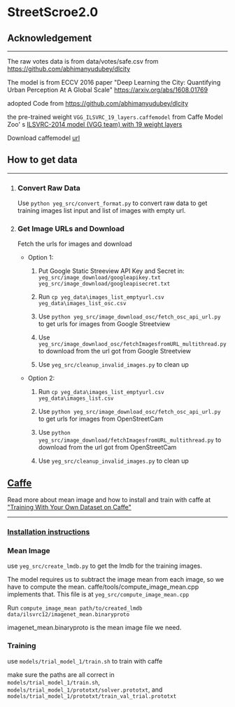 # StreetScroe2.0

## Acknowledgement

* * *

The raw votes data is from data/votes/safe.csv from <https://github.com/abhimanyudubey/dlcity>

The model is from ECCV 2016 paper "Deep Learning the City: Quantifying Urban Perception At A Global Scale" <https://arxiv.org/abs/1608.01769>

adopted Code from <https://github.com/abhimanyudubey/dlcity>

the pre-trained weight `VGG_ILSVRC_19_layers.caffemodel` from Caffe Model Zoo' s [ILSVRC-2014 model (VGG team) with 19 weight layers](https://gist.github.com/ksimonyan/3785162f95cd2d5fee77#file-readme-md)

Download caffemodel [url](http://www.robots.ox.ac.uk/~vgg/software/very_deep/caffe/VGG_ILSVRC_19_layers.caffemodel)

## How to get data

* * *

1.  ### Convert Raw Data

    Use `python yeg_src/convert_format.py` to convert raw data to get training images list input
    and list of images with empty url.

2.  ### Get Image URLs and Download

    Fetch the urls for images and download

    -   Option 1:

        1.  Put Google Static Streeview API Key and Secret in:  
            `yeg_src/image_download/googleapikey.txt`  
            `yeg_src/image_download/googleapisecret.txt`

        2.  Run `cp yeg_data\images_list_emptyurl.csv yeg_data\images_list_osc.csv`  

        3.  Use `python yeg_src/image_download_osc/fetch_osc_api_url.py` to get urls for images from Google Streetview

        4.  Use `yeg_src/image_downlaod_osc/fetchImagesfromURL_multithread.py` to download from the url got from Google Streetview

        5.  Use `yeg_src/cleanup_invalid_images.py` to clean up

    -   Option 2:  

        1.  Run `cp yeg_data\images_list_emptyurl.csv yeg_data\images_list.csv`  

        2.  Use `python yeg_src/image_download_osc/fetch_osc_api_url.py` to get urls for images from OpenStreetCam

        3.  Use `python yeg_src/image_download/fetchImagesfromURL_multithread.py` to download from the url got from OpenStreetCam

        4.  Use `yeg_src/cleanup_invalid_images.py` to clean up

## [Caffe](https://github.com/BVLC/caffe)

Read more about mean image and how to install and train with caffe at ["Training With Your Own Dataset on Caffe"](https://chunml.github.io/ChunML.github.io/project/Training-Your-Own-Data-On-Caffe)

* * *

### [Installation instructions](http://caffe.berkeleyvision.org/installation.html)

### Mean Image

use `yeg_src/create_lmdb.py` to get the lmdb for the training images.

The model requires us to subtract the image mean from each image, so we have to compute the mean. caffe/tools/compute_image_mean.cpp implements that.
This file is at `yeg_src/compute_image_mean.cpp`

Run `compute_image_mean path/to/created_lmdb data/ilsvrc12/imagenet_mean.binaryproto`

imagenet_mean.binaryproto is the mean image file we need.

### Training

use `models/trial_model_1/train.sh` to train with caffe

make sure the paths are all correct in  
`models/trial_model_1/train.sh`,  
`models/trial_model_1/prototxt/solver.prototxt`, and  
`models/trial_model_1/prototxt/train_val_trial.prototxt`
